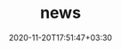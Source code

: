 ---
title: "news"
date: 2020-11-20T17:51:47+03:30
draft: false
headless: true

# all icons by [feathericons.com](https://https://feathericons.com//) are supported
show_news_icons: true
default_news_icon: "file-text"

num_news: 5

news_items:
- text: One paper is accepted to [IC2S2'2024](https://ic2s2-2024.org) as a plenary talk (2.8%)
  extra_text: "Apr. 2024."
- text: Invited to [SICSS-Penn'2024](https://sicss.io/2024/penn/) (about 20 invitees). See you in Philadelphia in July!
  extra_text: "Apr. 2024."
- text: Starting internship at [Wormpex AI Research](http://research.wormpex.com/), thank [Dr. Bo Liu](https://scholar.google.com/citations?user=NOgz-HsAAAAJ&hl=en), [Dr. Haoxiang Li](http://blog.haoxiang.org/haoxiang.html), and [Dr. Gang Hua](https://www.ganghua.org/) for hosting me.
  extra_text: "May 2023."
  date: 2021-11-20
- text: I'll be with [Wormpex AI Research](http://research.wormpex.com/) this summer. Come and say hi to me if you'll be around Seattle/Bellevue!
  extra_text: "Jan. 2023."
  date: 2021-11-20
- text: One [paper](https://arxiv.org/abs/2208.07344) is accepted to IEEE ICDL'22
  extra_text: "July 2022."
  date: 2021-11-20
- text: "Graduated from ShanghaiTech!"
  link: https://www.shanghaitech.edu.cn/eng/2021/0706/c1260a67366/page.htm
  extra_text: "July 2021."
  date: 2021-07-01
# - text: "Joined Visual Intelligence Lab at Northeastern!"
#   link: https://jianghz.me/
#   extra_text: "Sept. 2021."
#   date: 2021-09-01
# - text: "How to write a good paper?"
#   link: https://https://feathericons.com//
#   extra_text: "HotOS'19."
#   icon: "youtube"
#   date: 2020-11-20
---